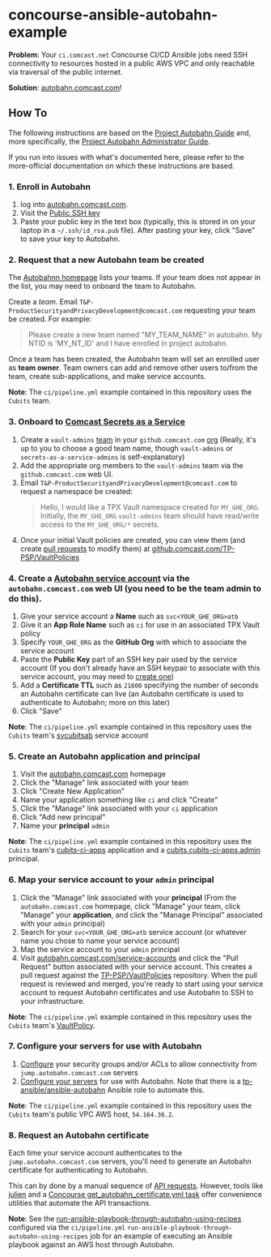 # concourse-ansible-autobahn-example

**Problem**: Your `ci.comcast.net` Concourse CI/CD Ansible jobs need SSH connectivity to resources hosted in a public AWS VPC and only reachable via traversal of the public internet.

**Solution**: [autobahn.comcast.com](https://autobahn.comcast.com)!

## How To

The following instructions are based on the [Project Autobahn Guide](https://security.sys.comcast.net/How_Do_I/Project_Autobahn/index.md) and, more specifically, the [Project Autobahn Administrator Guide](https://security.sys.comcast.net/How_Do_I/Project_Autobahn/Administrator_Guide.md).

If you run into issues with what's documented here, please refer to the more-official documentation on which these instructions are based.

### 1. Enroll in Autobahn

1. log into [autobahn.comcast.com](https://autobahn.comcast.com).
2. Visit the [Public SSH key](https://autobahn.comcast.com/key)
3. Paste your public key in the text box (typically, this is stored in on your laptop in a `~/.ssh/id_rsa.pub` file). After pasting your key, click "Save" to save your key to Autobahn.

### 2. Request that a new Autobahn team be created

The [Autobahnn homepage](https://autobahn.comcast.com/) lists your teams. If your team does not appear in the list, you may need to onboard the team to Autobahn.

Create a _team_. Email `T&P-ProductSecurityandPrivacyDevelopment@comcast.com` requesting your team be created. For example:

> Please create a new team named "MY_TEAM_NAME" in autobahn. My NTID is 'MY_NT_ID' and I have enrolled in project autobahn.

Once a team has been created, the Autobahn team will set an enrolled user as **team owner**. Team owners can add and remove other users to/from the team, create sub-applications, and make service accounts.

**Note**: The `ci/pipeline.yml` example contained in this repository uses the `Cubits` team.

### 3. Onboard to [Comcast Secrets as a Service](https://security.sys.comcast.net/How_Do_I/Secrets_as_a_Service/index.md)

1. Create a `vault-admins` [team](https://help.github.com/en/articles/organizing-members-into-teams) in your `github.comcast.com` [org](https://help.github.com/en/articles/about-organizations) (Really, it's up to you to choose a good team name, though `vault-admins` or `secrets-as-a-service-admins` is self-explanatory)
2. Add the appropriate org members to the `vault-admins` team via the `github.comcast.com` web UI.
3. Email `T&P-ProductSecurityandPrivacyDevelopment@comcast.com` to request a namespace be created:
    > Hello, I would like a TPX Vault namespace created for `MY_GHE_ORG`. Initially, the `MY_GHE_ORG` `vault-admins` team should have read/write access to the `MY_GHE_ORG/*` secrets.
4. Once your initial Vault policies are created, you can view them (and create [pull requests](https://help.github.com/en/articles/about-pull-requests) to modify them) at [github.comcast.com/TP-PSP/VaultPolicies](https://github.comcast.com/TP-PSP/VaultPolicies)

### 4. Create a [Autobahn service account](https://security.sys.comcast.net/How_Do_I/Project_Autobahn/Service_Account.md) via the `autobahn.comcast.com` web UI (you need to be the team admin to do this).

1. Give your service account a **Name** such as `svc<YOUR_GHE_ORG>atb`
2. Give it an **App Role Name**  such as `ci` for use in an associated TPX Vault policy
3. Specify `YOUR_GHE_ORG` as the **GitHub Org** with which to associate the service account
4. Paste the **Public Key** part of an SSH key pair used by the service account (If you don't already have an SSH keypair to associate with this service account, you may need to [create one](https://security.sys.comcast.net/How_Do_I/Project_Autobahn/Enrollment.md#ssh-keygen))
5. Add a **Certificate TTL** such as `21600` specifying the number of seconds an Autobahn certificate can live (an Autobahn certificate is used to authenticate to Autobahn; more on this later)
6. Click "Save"

**Note**: The `ci/pipeline.yml` example contained in this repository uses the `Cubits` team's [svcubitsab](https://autobahn.comcast.com/service-accounts) service account

### 5. Create an Autobahn **application** and **principal**

1. Visit the [autobahn.comcast.com](https://autobahn.comcast.com) homepage
2. Click the "Manage" link associated with your team
3. Click "Create New Application"
4. Name your application something like `ci` and click "Create"
5. Click the "Manage" link associated with your `ci` application
6. Click "Add new principal"
7. Name your **principal** `admin`

**Note**: The `ci/pipeline.yml` example contained in this repository uses the `Cubits` team's [cubits-ci-apps](https://autobahn.comcast.com/teams/197/applications/667/edit) application and a [cubits.cubits-ci-apps.admin](https://autobahn.comcast.com/teams/197/applications/667/principals/1694/edit) principal.

### 6. Map your **service account** to your `admin` **principal**

1. Click the "Manage" link associated with your **principal** (From the `autobahn.comcast.com` homepage, click "Manage" your team, click "Manage" your **application**, and click the "Manage Principal" associated with your `admin` principal)
2. Search for your `svc<YOUR_GHE_ORG>atb` service account (or whatever name you chose to name your service account)
3. Map the service account to your `admin` principal
4. Visit [autobahn.comcast.com/service-accounts](https://autobahn.comcast.com/service-accounts) and click the "Pull Request" button associated with your service account. This creates a pull request against the [TP-PSP/VaultPolicies](https://github.comcast.com/TP-PSP/VaultPolicies) repository. When the pull request is reviewed and merged, you're ready to start using your service account to request Autobahn certificates and use Autobahn to SSH to your infrastructure.

**Note**: The `ci/pipeline.yml` example contained in this repository uses the `Cubits` team's [VaultPolicy](https://github.comcast.com/TP-PSP/VaultPolicies/tree/master/organizations/cubits).

### 7. Configure your servers for use with Autobahn

1. [Configure](https://security.sys.comcast.net/How_Do_I/Project_Autobahn/Jumpservers.md) your security groups and/or ACLs to allow connectivity from `jump.autobahn.comcast.com` servers
2. [Configure your servers](https://security.sys.comcast.net/How_Do_I/Project_Autobahn/Server_Install.md) for use with Autobahn. Note that there is a [tp-ansible/ansible-autobahn](https://github.comcast.com/tp-ansible/ansible-autobahn) Ansible role to automate this.

**Note**: The `ci/pipeline.yml` example contained in this repository uses the `Cubits` team's public VPC AWS host, `54.164.36.2`.

### 8. Request an **Autobahn certificate**

Each time your service account authenticates to the `jump.autobahn.comcast.com` servers, you'll need to generate an Autobahn certificate for authenticating to Autobahn.

This can by done by a manual sequence of [API requests](https://security.sys.comcast.net/How_Do_I/Project_Autobahn/Service_Account.md#requesting-a-cert-for-your-autobahn-service-account). However, tools like [julien](https://github.comcast.com/sst/julien) and a [Concourse get_autobahn_certificate.yml task](https://github.comcast.com/concourse/recipes/blob/master/tasks/misc/get_autobahn_certificate.yml) offer convenience utilities that automate the API transactions.

**Note**: See the [run-ansible-playbook-through-autobahn-using-recipes]() configured via the `ci/pipeline.yml` `run-ansible-playbook-through-autobahn-using-recipes` job for an example of executing an Ansible playbook against an AWS host through Autobahn.
